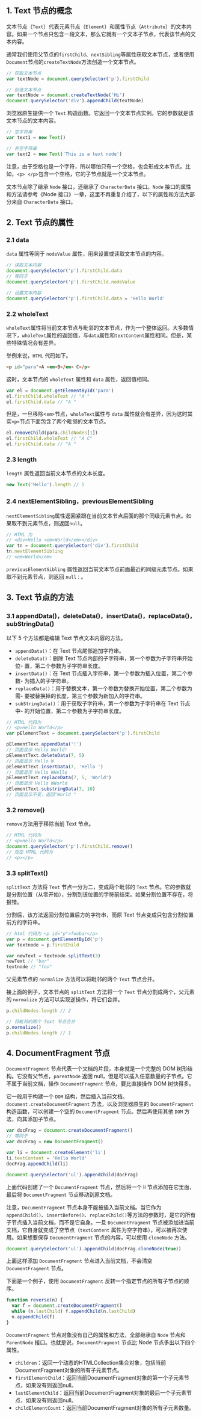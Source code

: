 ## 1. Text 节点的概念

文本节点（`Text`）代表元素节点（`Element`）和属性节点（`Attribute`）的文本内容。如果一个节点只包含一段文本，那么它就有一个文本子节点，代表该节点的文本内容。

通常我们使用父节点的`firstChild`、`nextSibling`等属性获取文本节点，或者使用`Document`节点的`createTextNode`方法创造一个文本节点。

```js
// 获取文本节点
var textNode = document.querySelector('p').firstChild

// 创造文本节点
var textNode = document.createTextNode('Hi')
document.querySelector('div').appendChild(textNode)
```

浏览器原生提供一个 `Text` 构造函数。它返回一个文本节点实例。它的参数就是该文本节点的文本内容。

```js
// 空字符串
var text1 = new Text()

// 非空字符串
var text2 = new Text('This is a text node')
```

注意，由于空格也是一个字符，所以哪怕只有一个空格，也会形成文本节点。比如，`<p> </p>`包含一个空格，它的子节点就是一个文本节点。

文本节点除了继承 `Node` 接口，还继承了 `CharacterData` 接口。`Node` 接口的属性和方法请参考《Node 接口》一章，这里不再重复介绍了，以下的属性和方法大部分来自 `CharacterData` 接口。

## 2. Text 节点的属性

### 2.1 data

`data` 属性等同于 `nodeValue` 属性，用来设置或读取文本节点的内容。

```js
// 读取文本内容
document.querySelector('p').firstChild.data
// 等同于
document.querySelector('p').firstChild.nodeValue

// 设置文本内容
document.querySelector('p').firstChild.data = 'Hello World'
```

### 2.2 wholeText

`wholeText`属性将当前文本节点与毗邻的文本节点，作为一个整体返回。大多数情况下，`wholeText`属性的返回值，与`data`属性和`textContent`属性相同。但是，某些特殊情况会有差异。

举例来说，`HTML` 代码如下。

```html
<p id="para">A <em>B</em> C</p>
```

这时，文本节点的 `wholeText` 属性和 `data` 属性，返回值相同。

```js
var el = document.getElementById('para')
el.firstChild.wholeText // "A "
el.firstChild.data // "A "
```

但是，一旦移除<`em>`节点，`wholeText`属性与 `data` 属性就会有差异，因为这时其实`<p>`节点下面包含了两个毗邻的文本节点。

```js
el.removeChild(para.childNodes[1])
el.firstChild.wholeText // "A C"
el.firstChild.data // "A "
```

### 2.3 length

`length` 属性返回当前文本节点的文本长度。

```js
new Text('Hello').length // 5
```

### 2.4 nextElementSibling，previousElementSibling

`nextElementSibling`属性返回紧跟在当前文本节点后面的那个同级元素节点。如果取不到元素节点，则返回`null`。

```js
// HTML 为
// <div>Hello <em>World</em></div>
var tn = document.querySelector('div').firstChild
tn.nextElementSibling
// <em>World</em>
```

`previousElementSibling` 属性返回当前文本节点前面最近的同级元素节点。如果取不到元素节点，则返回 `null：`。

## 3. Text 节点的方法

### 3.1 appendData()，deleteData()，insertData()，replaceData()，subStringData()

以下 5 个方法都是编辑 Text 节点文本内容的方法。

- `appendData()`：在 Text 节点尾部追加字符串。
- `deleteData()`：删除 Text 节点内部的子字符串，第一个参数为子字符串开始位- 置，第二个参数为子字符串长度。
- `insertData()`：在 Text 节点插入字符串，第一个参数为插入位置，第二个参数- 为插入的子字符串。
- `replaceData()`：用于替换文本，第一个参数为替换开始位置，第二个参数为需- 要被替换掉的长度，第三个参数为新加入的字符串。
- `subStringData()`：用于获取子字符串，第一个参数为子字符串在 Text 节点中- 的开始位置，第二个参数为子字符串长度。

```js
// HTML 代码为
// <p>Hello World</p>
var pElementText = document.querySelector('p').firstChild

pElementText.appendData('!')
// 页面显示 Hello World!
pElementText.deleteData(7, 5)
// 页面显示 Hello W
pElementText.insertData(7, 'Hello ')
// 页面显示 Hello WHello
pElementText.replaceData(7, 5, 'World')
// 页面显示 Hello WWorld
pElementText.substringData(7, 10)
// 页面显示不变，返回"World "
```

### 3.2 remove()

`remove`方法用于移除当前 Text 节点。

```js
// HTML 代码为
// <p>Hello World</p>
document.querySelector('p').firstChild.remove()
// 现在 HTML 代码为
// <p></p>
```

### 3.3 splitText()

`splitText` 方法将 `Text` 节点一分为二，变成两个毗邻的 `Text` 节点。它的参数就是分割位置（从零开始），分割到该位置的字符前结束。如果分割位置不存在，将报错。

分割后，该方法返回分割位置后方的字符串，而原 Text 节点变成只包含分割位置前方的字符串。

```js
// html 代码为 <p id="p">foobar</p>
var p = document.getElementById('p')
var textnode = p.firstChild

var newText = textnode.splitText(3)
newText // "bar"
textnode // "foo"
```

父元素节点的 `normalize` 方法可以将毗邻的两个 `Text` 节点合并。

接上面的例子，文本节点的 `splitText` 方法将一个 `Text` 节点分割成两个，父元素的 `normalize` 方法可以实现逆操作，将它们合并。

```js
p.childNodes.length // 2

// 将毗邻的两个 Text 节点合并
p.normalize()
p.childNodes.length // 1
```

## 4. DocumentFragment 节点

`DocumentFragment` 节点代表一个文档的片段，本身就是一个完整的 DOM 树形结构。它没有父节点，`parentNode` 返回 null，但是可以插入任意数量的子节点。它不属于当前文档，操作 `DocumentFragment` 节点，要比直接操作 DOM 树快得多。

它一般用于构建一个 `DOM` 结构，然后插入当前文档。`document.createDocumentFragment` 方法，以及浏览器原生的 `DocumentFragment` 构造函数，可以创建一个空的 `DocumentFragment` 节点。然后再使用其他 `DOM` 方法，向其添加子节点。

```js
var docFrag = document.createDocumentFragment()
// 等同于
var docFrag = new DocumentFragment()

var li = document.createElement('li')
li.textContent = 'Hello World'
docFrag.appendChild(li)

document.querySelector('ul').appendChild(docFrag)
```

上面代码创建了一个 `DocumentFragment` 节点，然后将一个 li 节点添加在它里面，最后将 `DocumentFragment` 节点移动到原文档。

注意，`DocumentFragment` 节点本身不能被插入当前文档。当它作为 `appendChild()`、`insertBefore()`、`replaceChild()`等方法的参数时，是它的所有子节点插入当前文档，而不是它自身。一旦 `DocumentFragment` 节点被添加进当前文档，它自身就变成了空节点（`textContent` 属性为空字符串），可以被再次使用。如果想要保存 `DocumentFragment` 节点的内容，可以使用 `cloneNode` 方法。

```js
document.querySelector('ul').appendChild(docFrag.cloneNode(true))
```

上面这样添加 `DocumentFragment` 节点进入当前文档，不会清空 `DocumentFragment` 节点。

下面是一个例子，使用 `DocumentFragment` 反转一个指定节点的所有子节点的顺序。

```js
function reverse(n) {
  var f = document.createDocumentFragment()
  while (n.lastChild) f.appendChild(n.lastChild)
  n.appendChild(f)
}
```

`DocumentFragment` 节点对象没有自己的属性和方法，全部继承自 `Node` 节点和 `ParentNode` 接口。也就是说，`DocumentFragment` 节点比 Node 节点多出以下四个属性。


- `children`：返回一个动态的HTMLCollection集合对象，包括当前DocumentFragment对象的所有子元素节点。
- `firstElementChild`：返回当前DocumentFragment对象的第一个子元素节点，如果没有则返回null。
- `lastElementChild`：返回当前DocumentFragment对象的最后一个子元素节点，如果没有则返回null。
- `childElementCount`：返回当前DocumentFragment对象的所有子元素数量。
